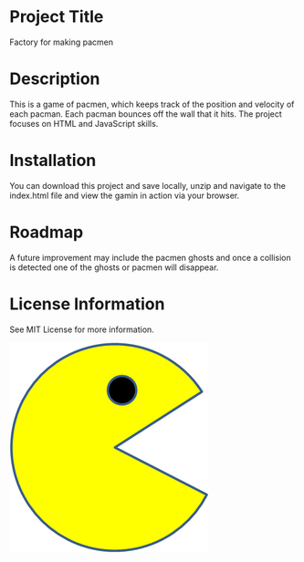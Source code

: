# Project Title
Factory for making pacmen
# Description
This is a game of pacmen, which keeps track of the position and velocity of each pacman. Each pacman bounces off the wall that it hits. 
The project focuses on HTML and JavaScript skills. 
# Installation
 You can download this project and save locally, unzip and navigate to the index.html file and view the gamin in action via your browser.
# Roadmap
A future improvement may include the pacmen ghosts and once a collision is detected one of the ghosts or pacmen will disappear.
# License Information
See MIT License for more information.

<img src="PacMan1.png">
